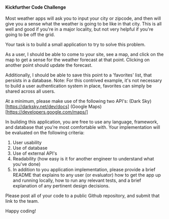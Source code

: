 #### Kickfurther Code Challenge

Most weather apps will ask you to input your city or zipcode, and then will give you a sense what the weather is going
to be like in that city. This is all well and good if you're in a major locality, but not very helpful if you're going
to be off the grid.

Your task is to build a small application to try to solve this problem.

As a user, I should be able to come to your site, see a map, and click on the map to get a sense for the weather forecast
at that point. Clicking on another point should update the forecast.

Additionally, I should be able to save this point to a 'favorites' list, that persists in a database. Note: For this
contrived example, it's not necessary to build a user authentication system in place, favorites can simply be shared
across all users.

At a minimum, please make use of the following two API's:
(Dark Sky)[https://darksky.net/dev/docs]
(Google Maps)[https://developers.google.com/maps/]

In building this application, you are free to use any language, framework, and database that you're most comfortable with. 
Your implementation will be evaluated on the following criteria:

1) User usability
2) Use of database
3) Use of external API's
4) Readability (how easy is it for another engineer to understand what you've done)
5) In addition to you application implementation, please provide a brief README that explains to any user (or evaluator)
how to get the app up and running locally, how to run any relevant tests, and a brief explanation of any pertinent
design decisions.

Please post all of your code to a public Github repository, and submit that link to the team.

Happy coding!
